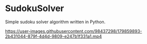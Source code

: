 # SudokuSolver
Simple sudoku solver algorithm written in Python.


https://user-images.githubusercontent.com/98437298/179859893-2b431044-879f-4d4d-9809-e247b1f331a1.mp4

